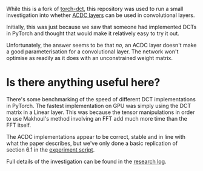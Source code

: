 
While this is a fork of [torch-dct](https://github.com/zh217/torch-dct),
this repository was used to run a small investigation into whether [ACDC
layers][acdc] can be used in convolutional layers.

Initially, this was just because we saw that someone had implemented DCTs
in PyTorch and thought that would make it relatively easy to try it out.

Unfortunately, the answer seems to be that *no*, an ACDC layer doesn't make
a good parameterisation for a convolutional layer. The network won't
optimise as readily as it does with an unconstrained weight matrix.

Is there anything useful here?
==============================

There's some benchmarking of the speed of different DCT implementations in
PyTorch. The fastest implementation on GPU was simply using the DCT matrix
in a Linear layer. This was because the tensor manipulations in order to
use Makhoul's method involving an FFT add much more time than the FFT
itself. 

The ACDC implementations appear to be correct, stable and in line with what
the paper describes, but we've only done a basic replication of section
6.1 in the [experiment script](./linear_layer_approx.py).

Full details of the investigation can be found in the [research log](./research_log.md).

[acdc]: https://arxiv.org/abs/1511.05946

